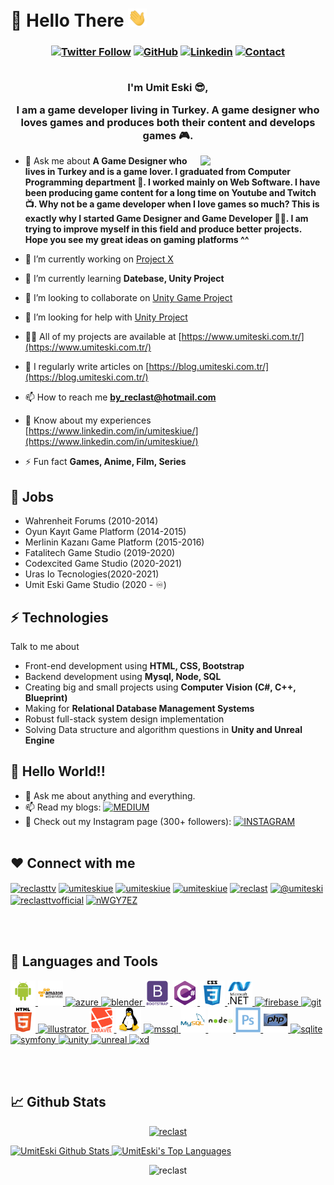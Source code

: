 <h1 align="left">👋 Hello There <img src="https://raw.githubusercontent.com/ABSphreak/ABSphreak/master/gifs/Hi.gif" width="30px"></h1>
<h3 align="center">

  [![Twitter Follow](https://img.shields.io/twitter/follow/reclasttv?color=blue&label=Twitter&logo=twitter&style=for-the-badge)](https://twitter.com/RecLastTV) [![GitHub](https://img.shields.io/badge/SUPPORT%20AT-GITHUB-blue?style=for-the-badge&logo=github)](https://github.com/RecLast ) [![Linkedin](https://img.shields.io/badge/MY%20PROFILE-Linkedin-blue?style=for-the-badge&logo=github)](https://www.linkedin.com/in/UmitEskiUE/) 
 [![Contact](https://img.shields.io/badge/CONTACT-GMAIL-yellow?style=for-the-badge&logo=gmail&logoColor=white)](mailto:reclastnet@gmail.com)

  <br> I'm Umit Eski 😎,  
  
I am a game developer living in Turkey. A game designer who loves games and produces both their content and develops games 🎮. </h3>

- 💬 Ask me about <img align="right" src="https://github.com/rajput2107/rajput2107/blob/master/Assets/Developer.gif" width='200'/> **A Game Designer who lives in Turkey and is a game lover. I graduated from Computer Programming department 🏫. I worked mainly on Web Software. I have been producing game content for a long time on Youtube and Twitch 📺. Why not be a game developer when I love games so much? This is exactly why I started Game Designer and Game Developer 👨‍💻. I am trying to improve myself in this field and produce better projects. Hope you see my great ideas on gaming platforms ^^**

- 🔭 I’m currently working on [Project X](#)

- 🌱 I’m currently learning **Datebase, Unity Project**

- 👯 I’m looking to collaborate on [Unity Game Project](#)

- 🤝 I’m looking for help with [Unity Project](#)

- 👨‍💻 All of my projects are available at [https://www.umiteski.com.tr/](https://www.umiteski.com.tr/)

- 📝 I regularly write articles on [https://blog.umiteski.com.tr/](https://blog.umiteski.com.tr/)

- 📫 How to reach me **by_reclast@hotmail.com**

- 📄 Know about my experiences [https://www.linkedin.com/in/umiteskiue/](https://www.linkedin.com/in/umiteskiue/)

- ⚡ Fun fact **Games, Anime, Film, Series**

## 👯 Jobs
- Wahrenheit Forums (2010-2014)
- Oyun Kayıt Game Platform (2014-2015)
- Merlinin Kazanı Game Platform (2015-2016)
- Fatalitech Game Studio (2019-2020)
- Codexcited Game Studio (2020-2021)
- Uras Io  Tecnologies(2020-2021)
- Umit Eski Game Studio (2020 - ♾)

## ⚡ Technologies
Talk to me about
- Front-end development using **HTML, CSS, Bootstrap**
- Backend development using **Mysql, Node, SQL**
- Creating big and small projects using **Computer Vision (C#, C++, Blueprint)**
- Making for **Relational Database Management Systems**
- Robust full-stack system design implementation
- Solving Data structure and algorithm questions in **Unity and Unreal Engine**

## 🤔 Hello World!! 
- 💬 Ask me about anything and everything.
- 📫 Read my blogs: [![MEDIUM](https://img.shields.io/badge/FOLLOW%20ME-MEDIUM-orange&logo=medium)](https://medium.com/@umiteski)
- 🎯 Check out my Instagram page (300+ followers): [![INSTAGRAM](https://img.shields.io/badge/FOLLOW%20ME-Instagram-green&logo=instagram&logoColor=white)](https://www.instagram.com/umiteskiue/) 
<br><br>

## ❤️ Connect with me
<p align="left">
<a href="https://twitter.com/reclasttv" target="blank"><img align="center" src="https://raw.githubusercontent.com/rahuldkjain/github-profile-readme-generator/master/src/images/icons/Social/twitter.svg" alt="reclasttv" height="30" width="40" /></a>
<a href="https://linkedin.com/in/umiteskiue" target="blank"><img align="center" src="https://raw.githubusercontent.com/rahuldkjain/github-profile-readme-generator/master/src/images/icons/Social/linked-in-alt.svg" alt="umiteskiue" height="30" width="40" /></a>
<a href="https://fb.com/umiteskiue" target="blank"><img align="center" src="https://raw.githubusercontent.com/rahuldkjain/github-profile-readme-generator/master/src/images/icons/Social/facebook.svg" alt="umiteskiue" height="30" width="40" /></a>
<a href="https://instagram.com/umiteskiue" target="blank"><img align="center" src="https://raw.githubusercontent.com/rahuldkjain/github-profile-readme-generator/master/src/images/icons/Social/instagram.svg" alt="umiteskiue" height="30" width="40" /></a>
<a href="https://www.behance.net/reclast" target="blank"><img align="center" src="https://raw.githubusercontent.com/rahuldkjain/github-profile-readme-generator/master/src/images/icons/Social/behance.svg" alt="reclast" height="30" width="40" /></a>
<a href="https://medium.com/@umiteski" target="blank"><img align="center" src="https://raw.githubusercontent.com/rahuldkjain/github-profile-readme-generator/master/src/images/icons/Social/medium.svg" alt="@umiteski" height="30" width="40" /></a>
<a href="https://www.youtube.com/c/reclasttvofficial" target="blank"><img align="center" src="https://raw.githubusercontent.com/rahuldkjain/github-profile-readme-generator/master/src/images/icons/Social/youtube.svg" alt="reclasttvofficial" height="30" width="40" /></a>
<a href="https://discord.gg/nWGY7EZ" target="blank"><img align="center" src="https://raw.githubusercontent.com/rahuldkjain/github-profile-readme-generator/master/src/images/icons/Social/discord.svg" alt="nWGY7EZ" height="30" width="40" /></a>
</p>
<br><br>

## 🔧 Languages and Tools

<p align="left"> <a href="https://developer.android.com" target="_blank" rel="noreferrer"> <img src="https://raw.githubusercontent.com/devicons/devicon/master/icons/android/android-original-wordmark.svg" alt="android" width="40" height="40"/> </a> <a href="https://aws.amazon.com" target="_blank" rel="noreferrer"> <img src="https://raw.githubusercontent.com/devicons/devicon/master/icons/amazonwebservices/amazonwebservices-original-wordmark.svg" alt="aws" width="40" height="40"/> </a> <a href="https://azure.microsoft.com/en-in/" target="_blank" rel="noreferrer"> <img src="https://www.vectorlogo.zone/logos/microsoft_azure/microsoft_azure-icon.svg" alt="azure" width="40" height="40"/> </a> <a href="https://www.blender.org/" target="_blank" rel="noreferrer"> <img src="https://download.blender.org/branding/community/blender_community_badge_white.svg" alt="blender" width="40" height="40"/> </a> <a href="https://getbootstrap.com" target="_blank" rel="noreferrer"> <img src="https://raw.githubusercontent.com/devicons/devicon/master/icons/bootstrap/bootstrap-plain-wordmark.svg" alt="bootstrap" width="40" height="40"/> </a> <a href="https://www.w3schools.com/cs/" target="_blank" rel="noreferrer"> <img src="https://raw.githubusercontent.com/devicons/devicon/master/icons/csharp/csharp-original.svg" alt="csharp" width="40" height="40"/> </a> <a href="https://www.w3schools.com/css/" target="_blank" rel="noreferrer"> <img src="https://raw.githubusercontent.com/devicons/devicon/master/icons/css3/css3-original-wordmark.svg" alt="css3" width="40" height="40"/> </a> <a href="https://dotnet.microsoft.com/" target="_blank" rel="noreferrer"> <img src="https://raw.githubusercontent.com/devicons/devicon/master/icons/dot-net/dot-net-original-wordmark.svg" alt="dotnet" width="40" height="40"/> </a> <a href="https://firebase.google.com/" target="_blank" rel="noreferrer"> <img src="https://www.vectorlogo.zone/logos/firebase/firebase-icon.svg" alt="firebase" width="40" height="40"/> </a> <a href="https://git-scm.com/" target="_blank" rel="noreferrer"> <img src="https://www.vectorlogo.zone/logos/git-scm/git-scm-icon.svg" alt="git" width="40" height="40"/> </a> <a href="https://www.w3.org/html/" target="_blank" rel="noreferrer"> <img src="https://raw.githubusercontent.com/devicons/devicon/master/icons/html5/html5-original-wordmark.svg" alt="html5" width="40" height="40"/> </a> <a href="https://www.adobe.com/in/products/illustrator.html" target="_blank" rel="noreferrer"> <img src="https://www.vectorlogo.zone/logos/adobe_illustrator/adobe_illustrator-icon.svg" alt="illustrator" width="40" height="40"/> </a> <a href="https://laravel.com/" target="_blank" rel="noreferrer"> <img src="https://raw.githubusercontent.com/devicons/devicon/master/icons/laravel/laravel-plain-wordmark.svg" alt="laravel" width="40" height="40"/> </a> <a href="https://www.linux.org/" target="_blank" rel="noreferrer"> <img src="https://raw.githubusercontent.com/devicons/devicon/master/icons/linux/linux-original.svg" alt="linux" width="40" height="40"/> </a> <a href="https://www.microsoft.com/en-us/sql-server" target="_blank" rel="noreferrer"> <img src="https://www.svgrepo.com/show/303229/microsoft-sql-server-logo.svg" alt="mssql" width="40" height="40"/> </a> <a href="https://www.mysql.com/" target="_blank" rel="noreferrer"> <img src="https://raw.githubusercontent.com/devicons/devicon/master/icons/mysql/mysql-original-wordmark.svg" alt="mysql" width="40" height="40"/> </a> <a href="https://nodejs.org" target="_blank" rel="noreferrer"> <img src="https://raw.githubusercontent.com/devicons/devicon/master/icons/nodejs/nodejs-original-wordmark.svg" alt="nodejs" width="40" height="40"/> </a> <a href="https://www.photoshop.com/en" target="_blank" rel="noreferrer"> <img src="https://raw.githubusercontent.com/devicons/devicon/master/icons/photoshop/photoshop-line.svg" alt="photoshop" width="40" height="40"/> </a> <a href="https://www.php.net" target="_blank" rel="noreferrer"> <img src="https://raw.githubusercontent.com/devicons/devicon/master/icons/php/php-original.svg" alt="php" width="40" height="40"/> </a> <a href="https://www.sqlite.org/" target="_blank" rel="noreferrer"> <img src="https://www.vectorlogo.zone/logos/sqlite/sqlite-icon.svg" alt="sqlite" width="40" height="40"/> </a> <a href="https://symfony.com" target="_blank" rel="noreferrer"> <img src="https://symfony.com/logos/symfony_black_03.svg" alt="symfony" width="40" height="40"/> </a> <a href="https://unity.com/" target="_blank" rel="noreferrer"> <img src="https://www.vectorlogo.zone/logos/unity3d/unity3d-icon.svg" alt="unity" width="40" height="40"/> </a> <a href="https://unrealengine.com/" target="_blank" rel="noreferrer"> <img src="https://raw.githubusercontent.com/kenangundogan/fontisto/036b7eca71aab1bef8e6a0518f7329f13ed62f6b/icons/svg/brand/unreal-engine.svg" alt="unreal" width="40" height="40"/> </a> <a href="https://www.adobe.com/products/xd.html" target="_blank" rel="noreferrer"> <img src="https://cdn.worldvectorlogo.com/logos/adobe-xd.svg" alt="xd" width="40" height="40"/> </a> </p>

<br><br>

## 📈 Github Stats

<p align="center"> <a href="https://github.com/ryo-ma/github-profile-trophy"><img src="https://github-profile-trophy.vercel.app/?username=reclast" alt="reclast" /></a> </p>

<a href="https://github.com/RecLast/RecLast">
 <img alt="UmitEski Github Stats" src="https://github-readme-stats.vercel.app/api/?username=reclast&show_icons=true&count_private=true&theme=react&hide_border=true&bg_color=1F222E&title_color=F85D7F&icon_color=F8D866" height="190px"/>
</a>
<a href="https://github.com/RecLast/RecLast">
 <img alt="UmitEski's Top Languages" src="https://github-readme-stats.vercel.app/api/top-langs/?username=reclast&langs_count=8&layout=compact&theme=react&hide_border=true&bg_color=1F222E&title_color=F85D7F&icon_color=F8D866&hide=Jupyter%20Notebook" height="190px"/>
 </a>

<p align="center"> <img src="https://komarev.com/ghpvc/?username=reclast&label=Profile%20views&color=0e75b6&style=flat" alt="reclast" /> </p>

